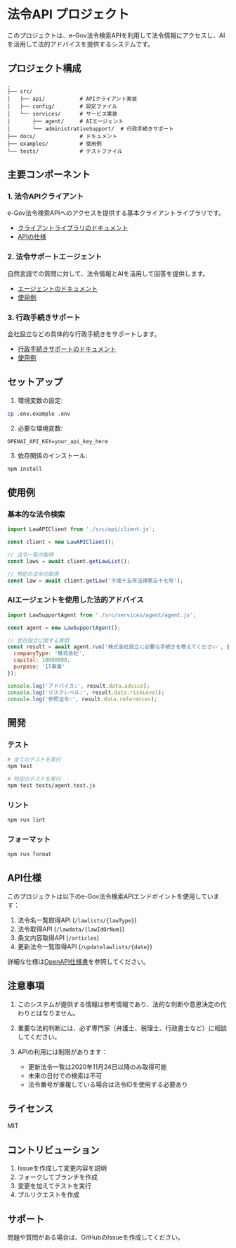 # 法令API プロジェクト

このプロジェクトは、e-Gov法令検索APIを利用して法令情報にアクセスし、AIを活用して法的アドバイスを提供するシステムです。

## プロジェクト構成

```
.
├── src/
│   ├── api/           # APIクライアント実装
│   ├── config/        # 設定ファイル
│   └── services/      # サービス実装
│       ├── agent/     # AIエージェント
│       └── administrativeSupport/  # 行政手続きサポート
├── docs/              # ドキュメント
├── examples/          # 使用例
└── tests/             # テストファイル
```

## 主要コンポーネント

### 1. 法令APIクライアント

e-Gov法令検索APIへのアクセスを提供する基本クライアントライブラリです。

- [クライアントライブラリのドキュメント](./client.md)
- [APIの仕様](../openapi.yaml)

### 2. 法令サポートエージェント

自然言語での質問に対して、法令情報とAIを活用して回答を提供します。

- [エージェントのドキュメント](./agent.md)
- [使用例](../examples/lawAgent.js)

### 3. 行政手続きサポート

会社設立などの具体的な行政手続きをサポートします。

- [行政手続きサポートのドキュメント](./administrativeSupport.md)
- [使用例](../examples/companyEstablishment.js)

## セットアップ

1. 環境変数の設定:
```bash
cp .env.example .env
```

2. 必要な環境変数:
```
OPENAI_API_KEY=your_api_key_here
```

3. 依存関係のインストール:
```bash
npm install
```

## 使用例

### 基本的な法令検索

```javascript
import LawAPIClient from './src/api/client.js';

const client = new LawAPIClient();

// 法令一覧の取得
const laws = await client.getLawList();

// 特定の法令の取得
const law = await client.getLaw('平成十五年法律第五十七号');
```

### AIエージェントを使用した法的アドバイス

```javascript
import LawSupportAgent from './src/services/agent/agent.js';

const agent = new LawSupportAgent();

// 会社設立に関する質問
const result = await agent.run('株式会社設立に必要な手続きを教えてください', {
  companyType: '株式会社',
  capital: 10000000,
  purpose: 'IT事業'
});

console.log('アドバイス:', result.data.advice);
console.log('リスクレベル:', result.data.riskLevel);
console.log('参照法令:', result.data.references);
```

## 開発

### テスト

```bash
# 全てのテストを実行
npm test

# 特定のテストを実行
npm test tests/agent.test.js
```

### リント

```bash
npm run lint
```

### フォーマット

```bash
npm run format
```

## API仕様

このプロジェクトは以下のe-Gov法令検索APIエンドポイントを使用しています：

1. 法令名一覧取得API (`/lawlists/{lawType}`)
2. 法令取得API (`/lawdata/{lawIdOrNum}`)
3. 条文内容取得API (`/articles`)
4. 更新法令一覧取得API (`/updatelawlists/{date}`)

詳細な仕様は[OpenAPI仕様書](../openapi.yaml)を参照してください。

## 注意事項

1. このシステムが提供する情報は参考情報であり、法的な判断や意思決定の代わりとはなりません。

2. 重要な法的判断には、必ず専門家（弁護士、税理士、行政書士など）に相談してください。

3. APIの利用には制限があります：
   - 更新法令一覧は2020年11月24日以降のみ取得可能
   - 未来の日付での検索は不可
   - 法令番号が重複している場合は法令IDを使用する必要あり

## ライセンス

MIT

## コントリビューション

1. Issueを作成して変更内容を説明
2. フォークしてブランチを作成
3. 変更を加えてテストを実行
4. プルリクエストを作成

## サポート

問題や質問がある場合は、GitHubのIssueを作成してください。